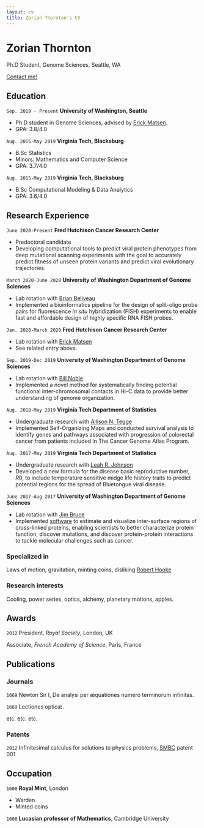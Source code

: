 ```yaml
---
layout: cv
title: Zorian Thornton's CV
---
```

# Zorian Thornton
Ph.D Student, Genome Sciences, Seattle, WA

<div id="webaddress">
<a href="mailto:zorian15@uw.edu">Contact me!</a>
</div>


## Education

`Sep. 2019 - Present`
__University of Washington, Seattle__

- Ph.D student in Genome Sciences, advised by [Erick Matsen](https://matsen.fhcrc.org).
- GPA: 3.8/4.0

`Aug. 2015-May 2019`
__Virginia Tech, Blacksburg__

- B.Sc Statistics
- Minors: Mathematics and Computer Science
- GPA: 3.7/4.0

`Aug. 2015-May 2019`
__Virginia Tech, Blacksburg__

- B.Sc Computational Modeling & Data Analytics
- GPA: 3.6/4.0

## Research Experience

`June 2020-Present`
__Fred Hutchison Cancer Research Center__

- Predoctoral candidate
- Developing computational tools to predict viral protein phenotypes from deep mutational scanning experiments with the goal to accurately predict fitness of unseen protein variants and predict viral evolutionary trajectories.

`March 2020-June 2020`
__University of Washington Department of Genome Sciences__

- Lab rotation with [Brian Beliveau](https://www.beliveau.io)
- Implemented a bioinformatics pipeline for the design of split-oligo probe pairs for fluorescence *in situ* hybridization (FISH) experiments to enable fast and affordable design of highly specific RNA FISH probes.

`Jan. 2020-March 2020`
__Fred Hutchison Cancer Research Center__

- Lab rotation with [Erick Matsen](https://matsen.fhcrc.org)
- See related entry above.

`Sep. 2019-Dec 2019`
__University of Washington Department of Genome Sciences__

- Lab rotation with [Bill Noble](https://noble.gs.washington.edu)
- Implemented a novel method for systematically finding potential functional inter-chromosomal contacts in Hi-C data to provide better understanding of genome organization.

`Aug. 2018-May 2019`
__Virginia Tech Department of Statistics__

- Undergraduate research with [Allison N. Tegge](https://www.stat.vt.edu/people/stat-faculty/tegge-allison.html)
- Implemented Self-Organizing Maps and conducted survival analysis to identify genes and pathways associated with progression of colorectal cancer from patients included in The Cancer Genome Atlas Program.

`Aug. 2017-May 2019`
__Virginia Tech Department of Statistics__

- Undergraduate research with [Leah R. Johnson](http://leah.johnson-gramacy.com/QED/research/)
- Developed a new formula for the disease basic reproductive number, $R0$, to include temperature sensitive midge life history traits to predict potential regions for the spread of Bluetongue viral disease.

`June 2017-Aug 2017`
__University of Washington Department of Genome Sciences__

- Lab rotation with [Jim Bruce](https://brucelab.gs.washington.edu)
- Implemented [software](http://xlinkdb.gs.washington.edu/xlinkdb/) to estimate and visualize inter-surface regions of cross-linked proteins, enabling scientists to better characterize protein function, discover mutations, and discover protein-protein interactions to tackle molecular challenges such as cancer.


### Specialized in

Laws of motion, gravitation, minting coins, disliking [Robert Hooke](http://en.wikipedia.org/wiki/Robert_Hooke)


### Research interests

Cooling, power series, optics, alchemy, planetary motions, apples.




## Awards

`2012`
President, *Royal Society*, London, UK

Associate, *French Academy of Science*, Paris, France



## Publications

<!-- A list is also available [online](http://scholar.google.co.uk/citations?user=LTOTl0YAAAAJ) -->

### Journals

`1669`
Newton Sir I, De analysi per æquationes numero terminorum infinitas.

`1669`
Lectiones opticæ.

etc. etc. etc.

### Patents

`2012`
Infinitesimal calculus for solutions to physics problems, [SMBC](http://www.techdirt.com/articles/20121011/09312820678/if-patents-had-been-around-time-newton.shtml) patent 001


## Occupation

`1600`
__Royal Mint__, London

- Warden
- Minted coins

`1600`
__Lucasian professor of Mathematics__, Cambridge University



<!-- ### Footer

Last updated: Sept. 2020 -->
